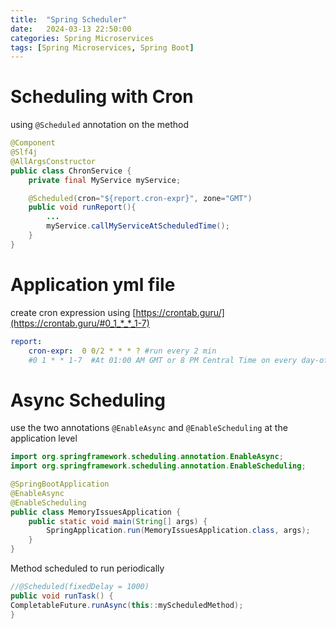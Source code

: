 ```yaml
---
title:  "Spring Scheduler"
date:   2024-03-13 22:50:00
categories: Spring Microservices
tags: [Spring Microservices, Spring Boot]
---
```


# Scheduling with Cron

using `@Scheduled` annotation on the method
```java
@Component
@Slf4j
@AllArgsConstructor
public class ChronService {
    private final MyService myService;

    @Scheduled(cron="${report.cron-expr}", zone="GMT")
    public void runReport(){
        ...
        myService.callMyServiceAtScheduledTime();
    }
}
```

# Application yml file
create cron expression using [https://crontab.guru/](https://crontab.guru/#0_1_*_*_1-7)

```yaml
report:
    cron-expr:  0 0/2 * * * ? #run every 2 min
    #0 1 * * 1-7  #At 01:00 AM GMT or 8 PM Central Time on every day-of-week from Monday through Sunday.
```

# Async Scheduling

use the two annotations `@EnableAsync` and `@EnableScheduling` at the application level

```java
import org.springframework.scheduling.annotation.EnableAsync;
import org.springframework.scheduling.annotation.EnableScheduling;

@SpringBootApplication
@EnableAsync
@EnableScheduling
public class MemoryIssuesApplication {
    public static void main(String[] args) {
        SpringApplication.run(MemoryIssuesApplication.class, args);
    }
}
```

Method scheduled to run periodically
```java
//@Scheduled(fixedDelay = 1000)
public void runTask() {
CompletableFuture.runAsync(this::myScheduledMethod);
}
```